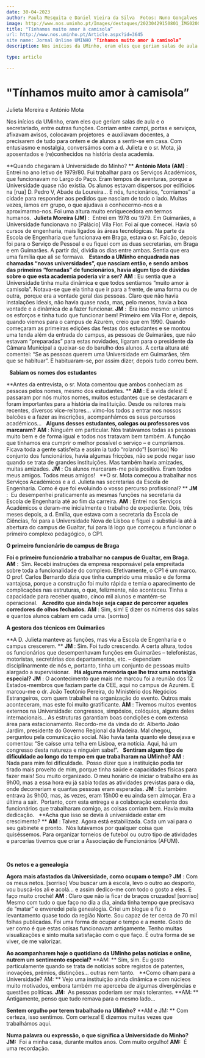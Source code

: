 ```yaml
---
date: 30-04-2023
author: Paula Mesquita e Daniel Vieira da Silva  Fotos: Nuno Gonçalves
image: http://www.nos.uminho.pt/Images/destaques/20230429150801_IMG0200.jpg
title: "Tínhamos muito amor à camisola”
url: http://www.nos.uminho.pt/Article.aspx?id=3645
site name: Jornal Online UMINHO "Tínhamos muito amor à camisola”
description: Nos inícios da UMinho, eram eles que geriam salas de aula e o secretariado, entre outras funções. Corriam entre campi, portas e serviços, afixavam avisos, colocavam projetores  e auxiliavam docentes, a precisarem de tudo para ontem e de alunos a sentir-se em casa. Com entusiasmo e nostalgia, conversámos com a d. Julieta e o sr. Mota, já aposentados e (re)conhecidos na história desta academia.

type: article

---
```

# "Tínhamos muito amor à camisola”


  

Julieta Moreira e António Mota

Nos inícios da UMinho, eram eles que geriam salas de aula e o secretariado, entre outras funções. Corriam entre campi, portas e serviços, afixavam avisos, colocavam projetores  e auxiliavam docentes, a precisarem de tudo para ontem e de alunos a sentir-se em casa. Com entusiasmo e nostalgia, conversámos com a d. Julieta e o sr. Mota, já aposentados e (re)conhecidos na história desta academia.

**Quando chegaram à Universidade do Minho? ** 
**António Mota (AM)** : Entrei no ano letivo de 1979/80. Fui trabalhar para os Serviços Académicos, que funcionavam no Largo do Paço. Eram tempos de aventuras, porque a Universidade quase não existia. Os alunos estavam dispersos por edifícios na [rua] D. Pedro V, Abade da Loureira… E nós, funcionários, “corríamos” a cidade para responder aos pedidos que nasciam de todo o lado. Muitas vezes, íamos em grupo, o que ajudava a conhecermo-nos e a aproximarmo-nos. Foi uma altura muito enriquecedora em termos humanos. 
**Julieta Moreira (JM)** :  Entrei em 1978 ou 1979. Em Guimarães, a Universidade funcionava no [Palácio] Vila Flor. Foi aí que comecei. Havia só cursos de engenharia, mais ligados às áreas tecnológicas. Na parte da Escola de Engenharia que funcionava em Braga, estava o sr. Falcão, depois foi para o Serviço de Pessoal e eu fiquei com as duas secretarias, em Braga e em Guimarães. A partir daí, dividia os dias entre ambas. Sentia que era uma família que ali se formava.
 
**Estando a UMinho enquadrada nas chamadas “novas universidades”, que nasciam então, e sendo ambos das primeiras “fornadas” de funcionários, havia algum tipo de dúvidas sobre o que esta academia poderia vir a ser?** 
**AM** : Eu sentia que a Universidade tinha muita dinâmica e que todos sentíamos “muito amor à camisola”. Notava-se que ela tinha que ir para a frente, de uma forma ou de outra,  porque era a vontade geral das pessoas. Claro que não havia instalações ideais, não havia quase nada, mas, pelo menos, havia a boa vontade e a dinâmica de a fazer funcionar.
**JM** :  Era isso mesmo: uníamos os esforços e tinha tudo que funcionar bem! Primeiro em Vila Flor e, depois, quando viemos para o campus de Azurém, creio que em 1990. Quando começaram as primeiras edições das festas dos estudantes e se montou uma tenda além da entrada do campus, as pessoas de Guimarães, que não estavam “preparadas” para estas novidades, ligaram para o presidente da Câmara Municipal a queixar-se do barulho dos alunos. A certa altura até comentei: “Se as pessoas querem uma Universidade em Guimarães, têm que se habituar”. E habituaram-se, por assim dizer, depois tudo correu bem.

 
**Sabiam os nomes dos estudantes** 

**Antes da entrevista, o sr. Mota comentou que ambos conheciam as pessoas pelos nomes, mesmo dos estudantes. ** 
**AM** : E a vida deles! E passaram por nós muitos nomes, muitos estudantes que se destacaram e foram importantes para a história da instituição. Desde os reitores mais recentes, diversos vice-reitores… vimo-los todos a entrar nos nossos balcões e a fazer as inscrições, acompanhámos os seus percursos académicos…
 
**Alguns desses estudantes, colegas ou professores vos marcaram?** 
**AM** : Ninguém em particular. Nós tratávamos todas as pessoas muito bem e de forma igual e todos nos tratavam bem também. A função que tínhamos era cumprir o melhor possível o serviço – e cumpríamos. Ficava toda a gente satisfeita e assim ia tudo “rolando”! [sorriso] No conjunto dos funcionários, havia algumas fricções, não se pode negar isso quando se trata de grandes instituições. Mas também havia amizades, muitas amizades.
**JM** : Os alunos marcaram-me pela positiva. Eram todos meus amigos. Todos meus amigos!
 
**O sr. Mota começou a trabalhar nos Serviços Académicos e a d. Julieta nas secretarias da Escola de Engenharia. Como é que foi evoluindo o vosso percurso profissional? ** 
**JM** :  Eu desempenhei praticamente as mesmas funções na secretaria da Escola de Engenharia até ao fim da carreira.
**AM** : Entrei nos Serviços Académicos e deram-me inicialmente o trabalho de expediente. Dois, três meses depois, a d. Emília, que estava com a secretaria da Escola de Ciências, foi para a Universidade Nova de Lisboa e fiquei a substiuí-la até à abertura do campus de Gualtar, fui para lá logo que começou a funcionar o primeiro complexo pedagógico, o CP1.
 

**O primeiro funcionário do campus de Braga** 

**Foi o primeiro funcionário a trabalhar no campus de Gualtar, em Braga.** 
**AM** :  Sim. Recebi instruções da empresa responsável pela empreitada sobre toda a funcionalidade do complexo. Efetivamente, o CP1 é um marco. O prof. Carlos Bernardo dizia que tinha cumprido uma missão e de forma vantajosa, porque a construção foi muito rápida e temia o aparecimento de complicações nas estruturas, o que, felizmente, não aconteceu. Tinha a capacidade para receber quatro, cinco mil alunos e mantém-se operacional.
 
**Acredito que ainda hoje seja capaz de percorrer aqueles corredores de olhos fechados.** 
**AM** : Sim, sim! E dizer os números das salas e quantos alunos cabiam em cada uma. [sorriso]
 

**A gestora dos técnicos em Guimarães** 

**A D. Julieta manteve as funções, mas viu a Escola de Engenharia e o campus crescerem. ** 
**JM** : Sim. Foi tudo crescendo. A certa altura, todos os funcionários que desempenhavam funções em Guimarães – telefonistas, motoristas, secretárias dos departamentos, etc. – dependiam disciplinarmente de nós e, portanto, tinha um conjunto de pessoas muito alargado a supervisionar.
 
**Há alguma memória que lhe traz uma nostalgia especial?** 
**JM** : O acontecimento que mais me marcou foi a reunião dos 12 Estados-membros que faziam parte da CEE, aqui no campus de Azurém. E marcou-me o dr. João Teotónio Pereira, do Ministério dos Negócios Estrangeiros, com quem trabalhei na organização do evento. Outros mais aconteceram, mas este foi muito gratificante.
**AM** : Tivemos muitos eventos externos na Universidade: congressos, simpósios, colóquios, alguns deles internacionais… As estruturas garantiam boas condições e com extensa área para estacionamento. Recordo-me da vinda do dr. Alberto João Jardim, presidente do Governo Regional da Madeira. Mal chegou, perguntou pela comunicação social. Não havia tanta quanto ele desejava e comentou: “Se caísse uma telha em Lisboa, era notícia. Aqui, há um congresso desta natureza e ninguém sabe!”.
 
**Sentiram algum tipo de dificuldade ao longo do tempo em que trabalharam na UMinho?** 
**AM** : Nada para mim foi dificuldade.  Posso dizer que a instituição podia ter tirado mais proveito de mim, porque tinha saúde e capacidades físicas para fazer mais! Sou muito organizado. O meu horário de iniciar o trabalho era às 9h00, mas a essa hora eu já sabia todas as atividades previstas para o dia, onde decorreriam e quantas pessoas eram esperadas.
**JM** : Eu também entrava às 9h00, mas, às vezes, eram 15h00 e eu ainda sem almoçar. Era a última a sair.  Portanto, com esta entrega e a colaboração excelente dos funcionários que trabalharam comigo, as coisas corriam bem. Havia muita dedicação.
 
**Acha que isso se devia à universidade estar em crescimento? ** 
**AM** : Talvez. Agora está estabilizada. Cada um vai para o seu gabinete e pronto.  Nós lutávamos por qualquer coisa que quiséssemos. Para organizar torneios de futebol ou outro tipo de atividades e parcerias tivemos que criar a Associação de Funcionários (AFUM).

 

**Os netos e a genealogia** 

**Agora mais afastados da Universidade, como ocupam o tempo?** 
**JM** : Com os meus netos. [sorriso] Vou buscar um à escola, levo o outro ao desporto, vou buscá-los ali e acolá… e assim dedico-me com todo o gosto a eles. E faço muito croché!
**AM** : Claro que não ia ficar de braços cruzados! [sorriso] Mesmo com tudo o que faço no dia a dia, ainda tinha tempo que precisava de “matar” e enveredei pela genealogia. Criei um blogue e fiz o levantamento quase todo da região Norte. Sou capaz de ter cerca de 70 mil folhas publicadas. Foi uma forma de ocupar o tempo e a mente. Gosto de ver como é que estas coisas funcionavam antigamente. Tenho muitas visualizações e sinto muita satisfação com o que faço. É outra forma de se viver, de me valorizar.

**Ao acompanharem hoje o quotidiano da UMinho pelas notícias e online, nutrem um sentimento especial?** 
**AM: ** Sim, sim. Eu gosto particulamente quando se trata de notícias sobre registos de patentes, inovações, prémios, distinções… outras nem tanto.
 
**Como olham para a Universidade?
AM: ** Vejo uma instituição ainda dinâmica e com núcleos muito motivados, embora também me aperceba de algumas divergências e questões políticas.
**JM:**  As pessoas poderiam ser mais tolerantes.
**AM: ** Antigamente, penso que tudo remava para o mesmo lado…

**Sentem orgulho por terem trabalhado na UMinho?** 
**AM e JM: ** Com certeza, isso sentimos. Com certeza! E dizemos muitas vezes que trabalhámos aqui.

**Numa palavra ou expressão, o que significa a Universidade do Minho?
JM:**  Foi a minha casa, durante muitos anos. Com muito orgulho!
**AM:**  É uma recordação.
 


